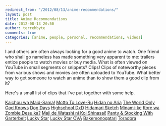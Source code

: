 ```yaml
---
redirect_from: "/2012/08/13/anime-recommendations/"
layout: post
title: Anime Recommendations
date: 2012-08-13 20:50
author: terrehbyte
comments: true
categories: [anime, people, personal, recommendations, videos]
---
```

I and others are often always looking for a good anime to watch. One friend who shall go nameless has made something very apparent to me: trailers entice people to watch movies or buy media. What is often viewed on YouTube in small segments or snippets? Clips! Clips of noteworthy pieces from various shows and movies are often uploaded to YouTube. What better way to get someone to watch an anime than to show them a good clip from it?

Here's a small list of clips that I've put together with some help.

[Kaichou wa Maid-Sama!](http://youtu.be/kEmE3QwSf3s)
[Motto To Love-Ru](http://youtu.be/5DRYvKZBivg)
[Hidan no Aria](http://youtu.be/g8Wfn2wf-4M)
[The World Only God Knows](http://youtu.be/WviwYLZubSw)
[Dog Days](http://youtu.be/mm6w3v-doFU)
[Highschool DxD](http://youtu.be/rTS-3I17BGM)
[Hidamari Sketch](http://youtu.be/lHXkzadukUk)
[Minami-ke](http://youtu.be/u8h9eOZTv48)
[Kore wa Zombie Desu ka?](http://youtu.be/Ej22p00ec-c)
[Maji de Watashi ni Koi Shinasai!](http://youtu.be/-VVFxBcSqb8)
[Panty & Stocking With Garterbelt](http://youtu.be/PwZSzlk4JHA)
[Lucky Star](http://youtu.be/b5KH9Z383hE)
[Lucky Star OVA](http://youtu.be/-GUGN4TfXhM)
[Bakemonogatari](http://youtu.be/pXTjMAIW1IA)
[Toradora](http://youtu.be/9y792wsykpE)
